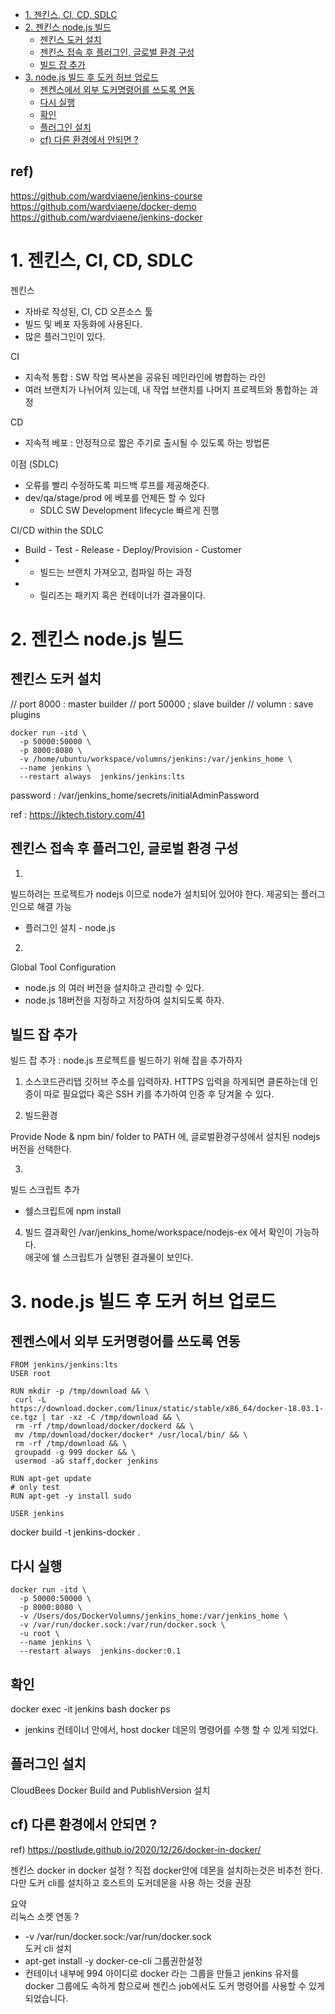 
- [1. 젠킨스, CI, CD, SDLC](#1-젠킨스-ci-cd-sdlc)
- [2. 젠킨스 node.js 빌드](#2-젠킨스-nodejs-빌드)
  - [젠킨스 도커 설치](#젠킨스-도커-설치)
  - [젠킨스 접속 후 플러그인, 글로벌 환경 구성](#젠킨스-접속-후-플러그인-글로벌-환경-구성)
  - [빌드 잡 추가](#빌드-잡-추가)
- [3. node.js 빌드 후 도커 허브 업로드](#3-nodejs-빌드-후-도커-허브-업로드)
  - [젠켄스에서 외부 도커명령어를 쓰도록 연동](#젠켄스에서-외부-도커명령어를-쓰도록-연동)
  - [다시 실행](#다시-실행)
  - [확인](#확인)
  - [플러그인 설치](#플러그인-설치)
  - [cf) 다른 환경에서 안되면 ?](#cf-다른-환경에서-안되면-)

## ref)
https://github.com/wardviaene/jenkins-course
https://github.com/wardviaene/docker-demo
https://github.com/wardviaene/jenkins-docker

# 1. 젠킨스, CI, CD, SDLC  

젠킨스

- 자바로 작성된, CI, CD 오픈소스 툴 
- 빌드 및 베포 자동화에 사용된다.  
- 많은 플러그인이 있다.   


CI
- 지속적 통합 : SW 작업 복사본을 공유된 메인라인에 병합하는 라인  
- 여러 브랜치가 나뉘어져 있는데, 내 작업 브랜치를 나머지 프로젝트와 통합하는 과정  

CD 
- 지속적 베포 : 안정적으로 짧은 주기로 출시될 수 있도록 하는 방법론  


이점 (SDLC)
- 오류를 빨리 수정하도록 피드백 루프를 제공해준다. 
- dev/qa/stage/prod 에 베포를 언제든 할 수 있다
  - SDLC SW Development lifecycle 빠르게 진행

CI/CD within the SDLC

- Build - Test - Release - Deploy/Provision - Customer  
- * 빌드는 브랜치 가져오고, 컴파일 하는 과정
- * 릴리즈는 패키지 혹은 컨테이너가 결과물이다.   


# 2. 젠킨스 node.js 빌드

## 젠킨스 도커 설치

// port 8000 : master builder
// port 50000 ; slave builder
// volumn : save plugins 

```
docker run -itd \
  -p 50000:50000 \
  -p 8000:8080 \
  -v /home/ubuntu/workspace/volumns/jenkins:/var/jenkins_home \
  --name jenkins \
  --restart always  jenkins/jenkins:lts
```
password : /var/jenkins_home/secrets/initialAdminPassword

ref : https://jktech.tistory.com/41


## 젠킨스 접속 후 플러그인, 글로벌 환경 구성

1. 

빌드하려는 프로젝트가 nodejs 이므로 node가 설치되어 있어야 한다. 제공되는 플러그인으로 해결 가능
- 플러그인 설치 - node.js

2. 

Global Tool Configuration
- node.js 의 여러 버전을 설치하고 관리할 수 있다.  
- node.js 18버전을 지정하고 저장하여 설치되도록 하자. 


## 빌드 잡 추가

빌드 잡 추가 : node.js 프로젝트를 빌드하기 위해 잡을 추가하자   


1. 소스코드관리탭
깃허브 주소를 입력하자. HTTPS 입력을 하게되면 클론하는데 인증이 따로 필요없다
혹은 SSH 키를 추가하여 인증 후 당겨올 수 있다.

2. 빌드환경

Provide Node & npm bin/ folder to PATH 에, 글로벌환경구성에서 설치된 nodejs 버전을 선택한다.

3. 
빌드 스크립트 추가 
- 쉘스크립트에 npm install 


4. 빌드 결과확인 
/var/jenkins_home/workspace/nodejs-ex 에서 확인이 가능하다.  
애곳에 쉘 스크립트가 실행된 결과물이 보인다.  



# 3. node.js 빌드 후 도커 허브 업로드

## 젠켄스에서 외부 도커명령어를 쓰도록 연동

```
FROM jenkins/jenkins:lts
USER root

RUN mkdir -p /tmp/download && \
 curl -L https://download.docker.com/linux/static/stable/x86_64/docker-18.03.1-ce.tgz | tar -xz -C /tmp/download && \
 rm -rf /tmp/download/docker/dockerd && \
 mv /tmp/download/docker/docker* /usr/local/bin/ && \
 rm -rf /tmp/download && \
 groupadd -g 999 docker && \
 usermod -aG staff,docker jenkins

RUN apt-get update
# only test
RUN apt-get -y install sudo

USER jenkins
```

docker build -t jenkins-docker .

## 다시 실행

```
docker run -itd \
  -p 50000:50000 \
  -p 8000:8080 \
  -v /Users/dos/DockerVolumns/jenkins_home:/var/jenkins_home \
  -v /var/run/docker.sock:/var/run/docker.sock \
  -u root \
  --name jenkins \
  --restart always  jenkins-docker:0.1
```

## 확인 

docker exec -it jenkins bash
docker ps
- jenkins 컨테이너 안에서, host docker 데몬의 명령어를 수행 할 수 있게 되었다.  


## 플러그인 설치

CloudBees Docker Build and PublishVersion 설치 

## cf) 다른 환경에서 안되면 ?

ref) https://postlude.github.io/2020/12/26/docker-in-docker/

젠킨스 docker in docker 설정 ?
직접 docker안에 데몬을 설치하는것은 비추천 한다. 다만 도커 cli를 설치하고 호스트의 도커데몬을 사용 하는 것을 권장  

요약  
리눅스 소켓 연동 ? 
- -v /var/run/docker.sock:/var/run/docker.sock \
도커 cli 설치
- apt-get install -y docker-ce-cli
그룹권한설정 
- 컨테이너 내부에 994 아이디로 docker 라는 그룹을 만들고 jenkins 유저를 docker 그룹에도 속하게 함으로써 젠킨스 job에서도 도커 명령어를 사용할 수 있게 되었습니다.
